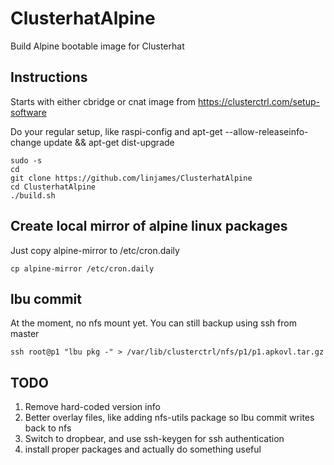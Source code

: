 # ClusterhatAlpine
  Build Alpine bootable image for Clusterhat

## Instructions
  Starts with either cbridge or cnat image from https://clusterctrl.com/setup-software
  
  Do your regular setup, like raspi-config and apt-get --allow-releaseinfo-change update && apt-get dist-upgrade

```
sudo -s
cd
git clone https://github.com/linjames/ClusterhatAlpine
cd ClusterhatAlpine
./build.sh
```

## Create local mirror of alpine linux packages
  Just copy alpine-mirror to /etc/cron.daily
  ```
  cp alpine-mirror /etc/cron.daily
  ```

## lbu commit
  At the moment, no nfs mount yet. You can still backup using ssh from master
  
  ```
  ssh root@p1 "lbu pkg -" > /var/lib/clusterctrl/nfs/p1/p1.apkovl.tar.gz
  ```

## TODO
  1. Remove hard-coded version info
  2. Better overlay files, like adding nfs-utils package so lbu commit writes back to nfs
  3. Switch to dropbear, and use ssh-keygen for ssh authentication
  4. install proper packages and actually do something useful


